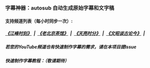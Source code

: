 ###  字幕神器：autosub 自动生成原始字幕和文字稿
####  支持频道列表（每小时同步一次）:
##### [《江峰时刻》](indexes/jiangfeng.md) &nbsp;|&nbsp; [《老北京茶馆》](indexes/teahouse.md) &nbsp;|&nbsp; [《天亮时分》](indexes/tianliang.md) &nbsp;|&nbsp; [《文昭谈古论今》](indexes/wenzhao.md) &nbsp;|&nbsp; 

##### 若您的YouTube频道也有快速制作字幕的需求，请在本项目提Issue

##### 快速制作字幕教程：（敬请期待）
